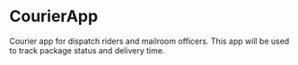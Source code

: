 # CourierApp
Courier app for dispatch riders and mailroom officers. This app will be used to track package status and delivery time.
